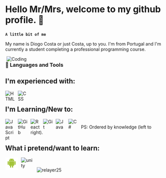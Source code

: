 # Hello Mr/Mrs, welcome to my github profile. 👋

**`A little bit of me`**

My name is Diogo Costa or just Costa, up to you. I'm from Portugal and I'm currently a student completing a professional programming course.

<img align="right" alt="Coding" width="500" src="https://camo.githubusercontent.com/5ddf73ad3a205111cf8c686f687fc216c2946a75005718c8da5b837ad9de78c9/68747470733a2f2f7468756d62732e6766796361742e636f6d2f4576696c4e657874446576696c666973682d736d616c6c2e676966">

### 🧰 Languages and Tools

## I'm experienced with:
<img align="left" alt="HTML" width="30px" style="padding-right:10px;" src="https://cdn.jsdelivr.net/gh/devicons/devicon/icons/html5/html5-plain.svg" />
<img align="left" alt="CSS" width="30px" style="padding-right:10px;" src="https://cdn.jsdelivr.net/gh/devicons/devicon/icons/css3/css3-plain.svg" />
<br>

## I'm Learning/New to: 
<img align="left" alt="JavaScript" width="30px" style="padding-right:10px;" src="https://cdn.jsdelivr.net/gh/devicons/devicon/icons/javascript/javascript-plain.svg" />
<img align="left" alt="GitHub" width="30px" style="padding-right:10px;" src="https://cdn.jsdelivr.net/gh/devicons/devicon/icons/github/github-original.svg" />
<img align="left" alt="React" width="30px" style="padding-right:10px;" src="https://cdn.jsdelivr.net/gh/devicons/devicon/icons/react/react-original.svg" />
<img align="left" alt="Git" width="30px" style="padding-right:10px;" src="https://cdn.jsdelivr.net/gh/devicons/devicon/icons/git/git-original.svg" />
<img align="left" alt="Java" width="30px" style="padding-right:10px;" src="https://cdn.jsdelivr.net/gh/devicons/devicon/icons/java/java-original.svg" />
<img align="left" alt="C#" width="30px" style="padding-right:10px;" src="https://cdn.jsdelivr.net/gh/devicons/devicon/icons/csharp/csharp-original.svg" />
<br>
PS: Ordered by knowledge (left to right).
<br>

## What i pretend/want to learn: 
<img align="left" src="https://raw.githubusercontent.com/devicons/devicon/master/icons/android/android-original-wordmark.svg" alt="android" width="40px" height="40px" style="padding-right:10px;"/>
<img align="left" src="https://www.vectorlogo.zone/logos/unity3d/unity3d-icon.svg" alt="unity" width="40px" height="40px" style="padding-right:10px;"/>
<br>

<p><img align="left" src="https://github-readme-stats.vercel.app/api?username=relayer25&show_icons=true&locale=en" alt="relayer25" /></p>
